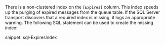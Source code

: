 There is a non-clustered index on the `[Expires]` column. This index speeds up the purging of expired messages from the queue table. If the SQL Server transport discovers that a required index is missing, it logs an appropriate warning. The following SQL statement can be used to create the missing index:

snippet: sql-ExpiresIndex
